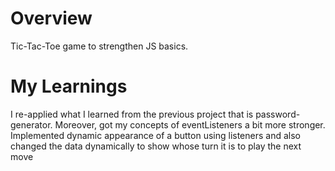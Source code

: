# Overview
Tic-Tac-Toe game to strengthen JS basics.

# My Learnings
I re-applied what I learned from the previous project that is password-generator. Moreover, got my concepts of eventListeners a bit more stronger.
Implemented dynamic appearance of a button using listeners and also changed the data dynamically to show whose turn it is to play the next move
